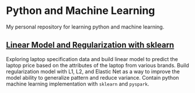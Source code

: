 # Python and Machine Learning

My personal repository for learning python and machine learning. 

## [Linear Model and Regularization with sklearn](https://github.com/Argaadya/python_ml/tree/main/Linear_Model)

Exploring laptop specification data and build linear model to predict the laptop price based on the attributes of the laptop from various brands. Build regularization model with L1, L2, and Elastic Net as a way to improve the model ability to generalize pattern and reduce variance. Contain python machine learning implementation with `sklearn` and `pyspark`.
